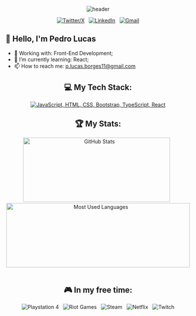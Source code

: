 <div align="center">

![header](https://github.com/piter11p/piter11p/assets/114449355/b95a4f1e-d5b4-4318-8381-ea911857034e)

[![Twitter/X](https://skillicons.dev/icons?i=twitter)](https://twitter.com/kshyun28) &nbsp;
[![LinkedIn](https://skillicons.dev/icons?i=linkedin)](https://www.linkedin.com/in/pedro-lucas-34ab75251/) &nbsp;
[![Gmail](https://skillicons.dev/icons?i=gmail)](mailto:p.lucas.borges11@gmail.com?subject=Hello%20Pedro%20Lucas%20From%20Github)

</div>

 ## 👋 Hello, I'm Pedro Lucas

- 🔭 Working with: Front-End Development;
- 🌱 I’m currently learning: React;
- 📫 How to reach me: p.lucas.borges11@gmail.com

<div align="center">
  
## 💻 My Tech Stack:

[![JavaScript, HTML, CSS, Bootstrap, TypeScript, React](https://skillicons.dev/icons?i=js,html,css,bootstrap,ts,react)](https://skillicons.dev)

## 🏆 My Stats:

<p>
    <img height=175 width= 400 alt="GitHub Stats" src="https://github-readme-stats.vercel.app/api?username=piter11p&show_icons=true&count_private=true&theme=tokyonight" />&nbsp;&nbsp;
    <img height=175 width= 500 alt="Most Used Languages" src="https://github-readme-stats.vercel.app/api/top-langs/?username=piter11p&layout=compact&theme=tokyonight" />&nbsp;&nbsp;
</p>


## 🎮 In my free time:

![Playstation 4](https://img.shields.io/badge/Playstation%204-003791?style=for-the-badge&logo=playstation-4&logoColor=white) &nbsp;
![Riot Games](https://img.shields.io/badge/riotgames-D32936.svg?style=for-the-badge&logo=riotgames&logoColor=white) &nbsp;
![Steam](https://img.shields.io/badge/steam-%23000000.svg?style=for-the-badge&logo=steam&logoColor=white) &nbsp;
![Netflix](https://img.shields.io/badge/Netflix-E50914?style=for-the-badge&logo=netflix&logoColor=white) &nbsp;
![Twitch](https://img.shields.io/badge/Twitch-9347FF?style=for-the-badge&logo=twitch&logoColor=white)

</div>

